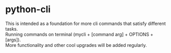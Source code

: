 # python-cli
This is intended as a foundation for more cli commands that satisfy different tasks. <br />
Running commands on terminal (mycli + [command arg] + OPTIONS + [args]). <br />
More functionality and other cool upgrades will be added regularly. <br />
